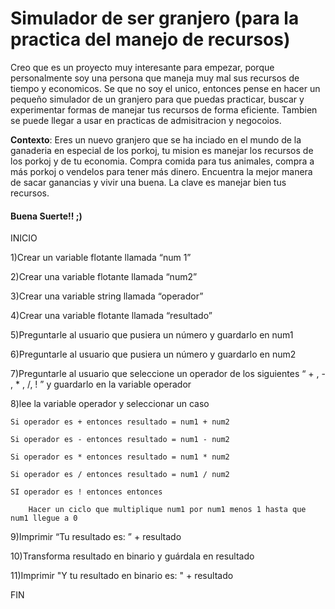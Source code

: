 # Simulador de ser granjero (para la practica del manejo de recursos)
Creo que es un proyecto muy interesante para empezar, porque personalmente soy una persona que maneja muy mal sus recursos de tiempo y economicos. Se que no soy el unico, entonces pense en hacer un pequeño simulador de un granjero para que puedas practicar, buscar y experimentar formas de manejar tus recursos de forma eficiente. Tambien se puede llegar a usar en practicas de admisitracion y negocoios.

**Contexto**: Eres un nuevo granjero que se ha inciado en el mundo de la ganaderia en especial de los porkoj, tu mision es manejar los recursos de los porkoj y de tu economia. Compra comida para tus animales, compra a más porkoj o vendelos para tener más dinero. Encuentra la mejor manera de sacar ganancias y vivir una buena. La clave es manejar bien tus recursos. 

#### Buena Suerte!! ;)

INICIO

1)Crear un variable flotante llamada “num 1”

2)Crear una variable flotante llamada “num2”

3)Crear una variable string llamada “operador”

4)Crear una variable flotante llamada “resultado”

5)Preguntarle al usuario que pusiera un número y guardarlo en num1

6)Preguntarle al usuario que pusiera un número y guardarlo en num2

7)Preguntarle al usuario que seleccione un operador de los siguientes “ + , - , * , /, ! ” y guardarlo en la variable operador

8)lee la variable operador y seleccionar un caso 

	Si operador es + entonces resultado = num1 + num2
	
	Si operador es - entonces resultado = num1 - num2
	
	Si operador es * entonces resultado = num1 * num2
	
	Si operador es / entonces resultado = num1 / num2
	
	SI operador es ! entonces entonces
	
		Hacer un ciclo que multiplique num1 por num1 menos 1 hasta que num1 llegue a 0
		
		
 9)Imprimir “Tu resultado es: ” + resultado

10)Transforma resultado en binario y guárdala en resultado

11)Imprimir "Y tu resultado en binario es: " + resultado

FIN
